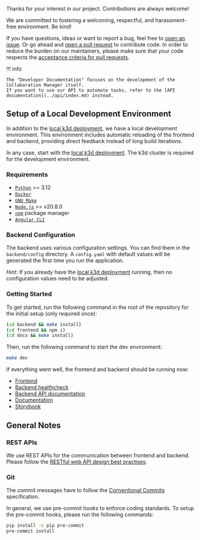 <!--
 ~ SPDX-FileCopyrightText: Copyright DB InfraGO AG and contributors
 ~ SPDX-License-Identifier: Apache-2.0
 -->

Thanks for your interest in our project. Contributions are always welcome!

We are committed to fostering a welcoming, respectful, and harassment-free
environment. Be kind!

If you have questions, ideas or want to report a bug, feel free to
[open an issue](https://github.com/DSD-DBS/capella-collab-manager/issues). Or
go ahead and
[open a pull request](https://github.com/DSD-DBS/capella-collab-manager/pulls)
to contribute code. In order to reduce the burden on our maintainers, please
make sure that your code respects the
[acceptance criteria for pull requests](./pull_requests.md).

!!! info

    The "Developer Documentation" focuses on the development of the Collaboration Manager itself.
    If you want to use our API to automate tasks, refer to the [API documentation](../api/index.md) instead.

## Setup of a Local Development Environment

In addition to the
[local k3d deployment](https://github.com/DSD-DBS/capella-collab-manager#running-locally-with-k3d),
we have a local development environment. This environment includes automatic
reloading of the frontend and backend, providing direct feedback instead of
long build iterations.

In any case, start with the
[local k3d deployment](https://github.com/DSD-DBS/capella-collab-manager#running-locally-with-k3d).
The k3d cluster is required for the development environment.

### Requirements

- [`Python`](https://www.python.org/) >= 3.12
- [`Docker`](https://www.docker.com/)
- [`GNU Make`](https://www.gnu.org/software/make/)
- [`Node.js`](https://nodejs.org/en) >= v20.8.0
- [`npm`](https://www.npmjs.com/) package manager
- [`Angular CLI`](https://angular.io/cli#installing-angular-cli)

### Backend Configuration

The backend uses various configuration settings. You can find them in the
`backend/config` directory. A `config.yaml` with default values will be
generated the first time you run the application.

_Hint_: If you already have the
[local k3d deployment](https://github.com/DSD-DBS/capella-collab-manager#running-locally-with-k3d)
running, then no configuration values need to be adjusted.

### Getting Started

To get started, run the following command in the root of the repository for the
initial setup (only required once):

```zsh
(cd backend && make install)
(cd frontend && npm i)
(cd docs && make install)
```

Then, run the following command to start the dev environment:

```zsh
make dev
```

If everything went well, the frontend and backend should be running now:

- [Frontend](http://localhost:4200)
- [Backend healthcheck](http://localhost:8000/healthcheck)
- [Backend API documentation](http://localhost:8000/docs)
- [Documentation](http://localhost:8081)
- [Storybook](http://localhost:6006)

## General Notes

### REST APIs

We use REST APIs for the communication between frontend and backend. Please
follow the
[RESTful web API design best practises](https://docs.microsoft.com/en-us/azure/architecture/best-practices/api-design).

### Git

The commit messages have to follow the
[Conventional Commits](https://www.conventionalcommits.org/en/v1.0.0/#specification)
specification.

In general, we use pre-commit hooks to enforce coding standards. To setup the
pre-commit hooks, please run the following commands:

```zsh
pip install -U pip pre-commit
pre-commit install
```
